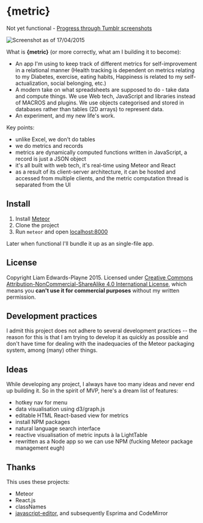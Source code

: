 {metric}
========

Not yet functional - [Progress through Tumblr screenshots](http://liamz.tumblr.com/tagged/metric)

![Screenshot as of 17/04/2015](http://41.media.tumblr.com/79cefed2f19659c8aa0f96c52f6c600f/tumblr_nmwmey0Nft1trskuwo1_1280.png)

What is **{metric}** (or more correctly, what am I building it to become):
 - An app I'm using to keep track of different metrics for self-improvement in a relational manner (Health tracking is dependent on metrics relating to my Diabetes, exercise, eating habits, Happiness is related to my self-actualization, social belonging, etc.)
 - A modern take on what spreadsheets are supposed to do - take data and compute things. We use Web tech, JavaScript and libraries instead of MACROS and plugins. We use objects categorised and stored in databases rather than tables (2D arrays) to represent data.
 - An experiment, and my new life's work.

Key points:
 - unlike Excel, we don't do tables
 - we do metrics and records
 - metrics are dynamically computed functions written in JavaScript, a record is just a JSON object
 - it's all built with web tech, it's real-time using Meteor and React
 - as a result of its client-server architecture, it can be hosted and accessed from multiple clients, and the metric computation thread is separated from the UI

## Install
 1. Install [Meteor](https://www.meteor.com/)
 2. Clone the project
 3. Run `meteor` and open [localhost:8000](http://localhost:8000)

Later when functional I'll bundle it up as an single-file app.

## License
Copyright Liam Edwards-Playne 2015. Licensed under [Creative Commons Attribution-NonCommercial-ShareAlike 4.0 International License](http://creativecommons.org/licenses/by-nc-sa/4.0/), which means you **can't use it for commercial purposes** without my written permission.

## Development practices
I admit this project does not adhere to several development practices -- the reason for this is that I am trying to develop it as quickly as possible and don't have time for dealing with the inadequacies of the Meteor packaging system, among (many) other things.

## Ideas
While developing any project, I always have too many ideas and never end up building it. So in the spirit of MVP, here's a dream list of features:
 - hotkey nav for menu
 - data visualisation using d3/graph.js
 - editable HTML React-based view for metrics
 - install NPM packages
 - natural language search interface
 - reactive visualisation of metric inputs à la LightTable
 - rewritten as a Node app so we can use NPM (fucking Meteor package management eugh)

## Thanks
This uses these projects:
 - Meteor
 - React.js
 - classNames
 - [javascript-editor](https://github.com/maxogden/javascript-editor), and subsequently Esprima and CodeMirror